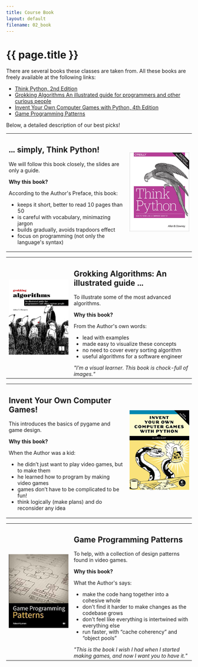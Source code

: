 ```yaml
---
title: Course Book
layout: default
filename: 02_book
--- 
```


<h1>{{ page.title }}</h1>

There are several books these classes are taken from. All these books are freely available at the following links:
<!-- under a Creative Commons license at his website -->
<ul>
   <li><a href="https://greenteapress.com/wp/think-python-2e/">Think Python, 2nd Edition</a></li>
   <li><a href="https://www.manning.com/books/grokking-algorithms">Grokking Algorithms  
An illustrated guide for programmers and other curious people</a></li>
   <li><a href="https://inventwithpython.com/invent4thed/">Invent Your Own Computer Games with Python, 4th Edition
</a></li>
   <li><a href="https://gameprogrammingpatterns.com/contents.html">Game Programming Patterns</a></li>
</ul>

Below, a detailed description of our best picks!

<style>
td, th {
   border: none!important;
}
</style>

<table>
   <colgroup>
      <col width="65%"/>
      <col width="35%"/>
   </colgroup>
   <tr>
      <td>
         <div>
            <h2>... simply, Think Python!</h2>
            <p>We will follow this book closely, the slides are only a guide.</p>
            <p><strong>Why this book?</strong></p>
            <p>According to the Author's Preface, this book:</p>
            <ul>
               <li>keeps it short, better to read 10 pages than 50</li>
               <li>is careful with vocabulary, minimazing jargon</li>
               <li>builds gradually, avoids trapdoors effect</li>
               <li>focus on programming (not only the language's syntax)</li>
            </ul>
         </div>
      </td>
      <td>
         <p align="center"><img width="750" src="lectures/slides/img/think-python.jpg"></p>
      </td>
   </tr>
</table>
<table>
   <colgroup>
      <col width="35%"/>
      <col width="65%"/>
   </colgroup>
   <tr>
      <td>
         <p align="center"><img width="750" src="lectures/slides/img/grokking-algorithms.jpg"></p>
      </td>
      <td>
         <div>
            <h2>Grokking Algorithms: An illustrated guide ...</h2>
            <p>To illustrate some of the most advanced algorithms.</p>
            <p><strong>Why this book?</strong></p>
            <p>From the Author's own words:</p>
            <ul>
               <li>lead with examples</li>
               <li>made easy to visualize these concepts</li>
               <li>no need to cover every sorting algorithm</li>
               <li>useful algorithms for a software engineer</li>
            </ul>
            <em>"I’m a visual learner. This book is chock-full of images."</em>
         </div>
      </td>
   </tr>
</table>
<table>
   <colgroup>
      <col width="65%"/>
      <col width="35%"/>
   </colgroup>
   <tr>
      <td>
         <div>
            <h2>Invent Your Own Computer Games!</h2>
            <p>This introduces the basics of pygame and game design.</p>
            <p><strong>Why this book?</strong></p>
            <p>When the Author was a kid:</p>
            <ul>
               <li>he didn’t just want to play video games, but to make them</li>
               <li>he learned how to program by making video games</li>
               <li>games don’t have to be complicated to be fun!</li>
               <li>think logically (make plans) and do reconsider any idea</li>
            </ul>
         </div>
      </td>
      <td>
         <p align="center"><img width="750" src="lectures/slides/img/invent.png"></p>
      </td>
   </tr>
</table>
<table>
   <colgroup>
      <col width="35%"/>
      <col width="65%"/>
   </colgroup>
   <tr>
      <td>
         <p align="center"><img width="750" src="lectures/slides/img/videogames-patterns.jpg"></p>
      </td>
      <td>
         <div>
            <h2>Game Programming Patterns</h2>
            <p>To help, with a collection of design patterns found in video games.</p>
            <p><strong>Why this book?</strong></p>
            <p>What the Author's says:</p>
            <ul>
               <li>make the code hang together into a cohesive whole</li>
               <li>don't find it harder to make changes as the codebase grows</li>
               <li>don't feel like everything is intertwined with everything else</li>
               <li>run faster, with “cache coherency” and “object pools”</li>
            </ul>
            <em>"This is the book I wish I had when I started making games, and now I want you to have it."</em>
         </div>
      </td>
   </tr>
</table>